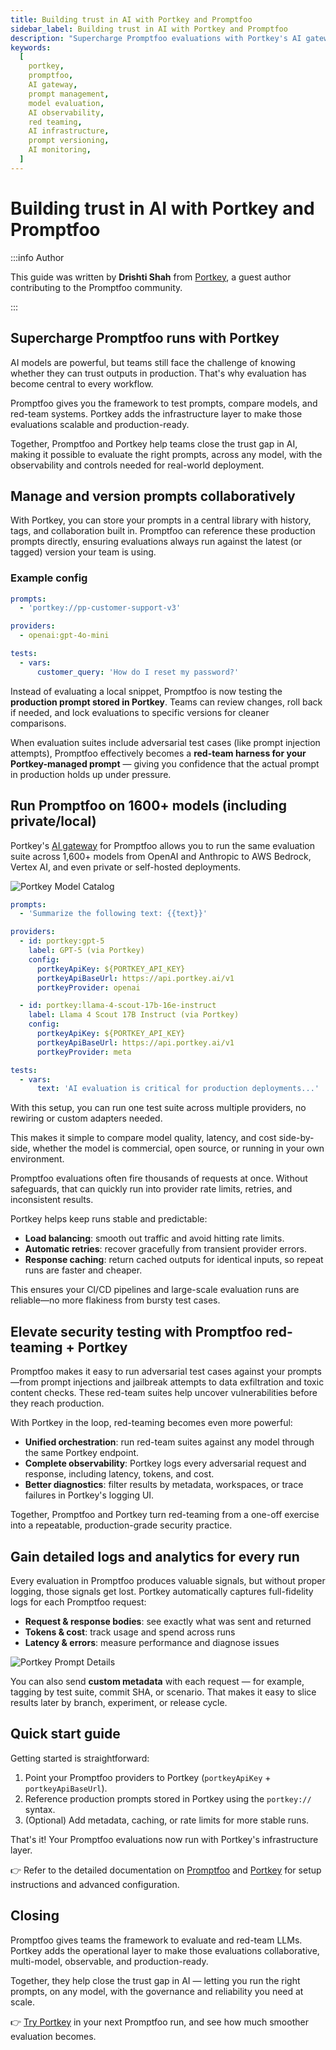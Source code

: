 ```yaml
---
title: Building trust in AI with Portkey and Promptfoo
sidebar_label: Building trust in AI with Portkey and Promptfoo
description: "Supercharge Promptfoo evaluations with Portkey's AI gateway. Run tests across 1600+ models, manage prompts collaboratively, and gain detailed analytics for production-ready AI trust."
keywords:
  [
    portkey,
    promptfoo,
    AI gateway,
    prompt management,
    model evaluation,
    AI observability,
    red teaming,
    AI infrastructure,
    prompt versioning,
    AI monitoring,
  ]
---
```


# Building trust in AI with Portkey and Promptfoo

:::info Author

This guide was written by **Drishti Shah** from [Portkey](https://portkey.ai/), a guest author contributing to the Promptfoo community.

:::

## Supercharge Promptfoo runs with Portkey

AI models are powerful, but teams still face the challenge of knowing whether they can trust outputs in production. That's why evaluation has become central to every workflow.

Promptfoo gives you the framework to test prompts, compare models, and red-team systems. Portkey adds the infrastructure layer to make those evaluations scalable and production-ready.

Together, Promptfoo and Portkey help teams close the trust gap in AI, making it possible to evaluate the right prompts, across any model, with the observability and controls needed for real-world deployment.

## Manage and version prompts collaboratively

With Portkey, you can store your prompts in a central library with history, tags, and collaboration built in. Promptfoo can reference these production prompts directly, ensuring evaluations always run against the latest (or tagged) version your team is using.

### Example config

```yaml title="promptfooconfig.yaml"
prompts:
  - 'portkey://pp-customer-support-v3'

providers:
  - openai:gpt-4o-mini

tests:
  - vars:
      customer_query: 'How do I reset my password?'
```

Instead of evaluating a local snippet, Promptfoo is now testing the **production prompt stored in Portkey**. Teams can review changes, roll back if needed, and lock evaluations to specific versions for cleaner comparisons.

When evaluation suites include adversarial test cases (like prompt injection attempts), Promptfoo effectively becomes a **red-team harness for your Portkey-managed prompt** — giving you confidence that the actual prompt in production holds up under pressure.

## Run Promptfoo on 1600+ models (including private/local)

Portkey's [AI gateway](https://portkey.ai/features/ai-gateway) for Promptfoo allows you to run the same evaluation suite across 1,600+ models from OpenAI and Anthropic to AWS Bedrock, Vertex AI, and even private or self-hosted deployments.

![Portkey Model Catalog](/img/blog/building-trust-in-ai-with-portkey-and-promptfoo/portkey_model_catalog.png)

```yaml title="promptfooconfig.yaml"
prompts:
  - 'Summarize the following text: {{text}}'

providers:
  - id: portkey:gpt-5
    label: GPT-5 (via Portkey)
    config:
      portkeyApiKey: ${PORTKEY_API_KEY}
      portkeyApiBaseUrl: https://api.portkey.ai/v1
      portkeyProvider: openai

  - id: portkey:llama-4-scout-17b-16e-instruct
    label: Llama 4 Scout 17B Instruct (via Portkey)
    config:
      portkeyApiKey: ${PORTKEY_API_KEY}
      portkeyApiBaseUrl: https://api.portkey.ai/v1
      portkeyProvider: meta

tests:
  - vars:
      text: 'AI evaluation is critical for production deployments...'
```

With this setup, you can run one test suite across multiple providers, no rewiring or custom adapters needed.

This makes it simple to compare model quality, latency, and cost side-by-side, whether the model is commercial, open source, or running in your own environment.

Promptfoo evaluations often fire thousands of requests at once. Without safeguards, that can quickly run into provider rate limits, retries, and inconsistent results.

Portkey helps keep runs stable and predictable:

- **Load balancing**: smooth out traffic and avoid hitting rate limits.
- **Automatic retries**: recover gracefully from transient provider errors.
- **Response caching**: return cached outputs for identical inputs, so repeat runs are faster and cheaper.

This ensures your CI/CD pipelines and large-scale evaluation runs are reliable—no more flakiness from bursty test cases.

## Elevate security testing with Promptfoo red-teaming + Portkey

Promptfoo makes it easy to run adversarial test cases against your prompts—from prompt injections and jailbreak attempts to data exfiltration and toxic content checks. These red-team suites help uncover vulnerabilities before they reach production.

With Portkey in the loop, red-teaming becomes even more powerful:

- **Unified orchestration**: run red-team suites against any model through the same Portkey endpoint.
- **Complete observability**: Portkey logs every adversarial request and response, including latency, tokens, and cost.
- **Better diagnostics**: filter results by metadata, workspaces, or trace failures in Portkey's logging UI.

Together, Promptfoo and Portkey turn red-teaming from a one-off exercise into a repeatable, production-grade security practice.

## Gain detailed logs and analytics for every run

Every evaluation in Promptfoo produces valuable signals, but without proper logging, those signals get lost. Portkey automatically captures full-fidelity logs for each Promptfoo request:

- **Request & response bodies**: see exactly what was sent and returned
- **Tokens & cost**: track usage and spend across runs
- **Latency & errors**: measure performance and diagnose issues

![Portkey Prompt Details](/img/blog/building-trust-in-ai-with-portkey-and-promptfoo/portkey_prompt_details.png)

You can also send **custom metadata** with each request — for example, tagging by test suite, commit SHA, or scenario. That makes it easy to slice results later by branch, experiment, or release cycle.

## Quick start guide

Getting started is straightforward:

1. Point your Promptfoo providers to Portkey (`portkeyApiKey` + `portkeyApiBaseUrl`).
2. Reference production prompts stored in Portkey using the `portkey://` syntax.
3. (Optional) Add metadata, caching, or rate limits for more stable runs.

That's it! Your Promptfoo evaluations now run with Portkey's infrastructure layer.

👉 Refer to the detailed documentation on [Promptfoo](/docs/integrations/portkey/) and [Portkey](https://portkey.ai/docs/integrations/libraries/promptfoo) for setup instructions and advanced configuration.

## Closing

Promptfoo gives teams the framework to evaluate and red-team LLMs. Portkey adds the operational layer to make those evaluations collaborative, multi-model, observable, and production-ready.

Together, they help close the trust gap in AI — letting you run the right prompts, on any model, with the governance and reliability you need at scale.

👉 [Try Portkey](https://app.portkey.ai/) in your next Promptfoo run, and see how much smoother evaluation becomes.
